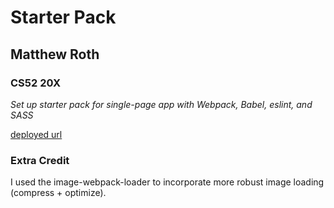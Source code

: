 # Starter Pack 
## Matthew Roth
### CS52 20X

*Set up starter pack for single-page app with Webpack, Babel, eslint, and SASS*

[deployed url](http://mattroth-cs52-starter.surge.sh/)

### Extra Credit
I used the image-webpack-loader to incorporate more robust image loading (compress + optimize).


